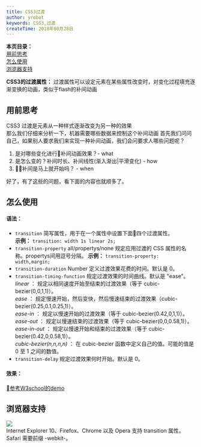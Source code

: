 ```yaml
---
title: CSS3过渡
author: yrobot
keywords: CSS3,过渡
createTime: 2018年08月28日
---
```


__本页目录：__   
[用前思考](#id1)  
[怎么使用](#id2)  
[浏览器支持](#id3)  

__CSS3的过渡属性：__  过渡属性可以设定元素在某些属性改变时，对变化过程填充逐渐变换的动画，类似于flash的补间动画

<a id='id1'></a>

## 用前思考
CSS3 过渡是元素从一种样式逐渐改变为另一种的效果  
那么我们仔细来分析一下，机器需要哪些数据来控制这个补间动画
首先我们问问自己，如果别人要求我们来实现一种补间动画，我们会问要求人哪些问题呢？
1. 是对哪些变化进行补间动画效果？- what  
2. 是怎么变的？补间时长、补间线性(渐入渐出|平滑变化) - how  
3. 补间是马上就开始吗？ - when  

好了，有了这些的问题，看下面的内容也就顺多了。    

<a id='id2'></a>

## 怎么使用  
#### __语法：__   
- `transition`  简写属性，用于在一个属性中设置下面四个过渡属性。   
    __示例：__   `transition: width 1s linear 2s;`  
- `transition-property` all/propertys/none  规定应用过渡的 CSS 属性的名称。propertys间用逗号分隔。
    __示例：__   `transition-property: width,margin;`  
- `transition-duration` Number 定义过渡效果花费的时间。默认是 0。  
- `transition-timing-function`  规定过渡效果的时间曲线。默认是 "ease"。  
_linear_ ： 规定以相同速度开始至结束的过渡效果（等于 cubic-bezier(0,0,1,1)）。  
_ease_ ： 规定慢速开始，然后变快，然后慢速结束的过渡效果（cubic-bezier(0.25,0.1,0.25,1)）。  
_ease-in_ ： 规定以慢速开始的过渡效果（等于 cubic-bezier(0.42,0,1,1)）。  
_ease-out_ ： 规定以慢速结束的过渡效果（等于 cubic-bezier(0,0,0.58,1)）。  
_ease-in-out_ ： 规定以慢速开始和结束的过渡效果（等于 cubic-bezier(0.42,0,0.58,1)）。  
_cubic-bezier(n,n,n,n)_ ： 在 cubic-bezier 函数中定义自己的值。可能的值是 0 至 1 之间的数值。  
- `transition-delay` 规定过渡效果何时开始。默认是 0。     

#### __效果：__
[参考W3school的demo](http://www.w3school.com.cn/tiy/t.asp?f=css3_transition1)

<a id='id3'></a>

## 浏览器支持
![](https://ws1.sinaimg.cn/large/0069RVTdgy1fup7uarmc3j30u204sjsn.jpg)  
Internet Explorer 10、Firefox、Chrome 以及 Opera 支持 transition 属性。  
Safari 需要前缀 -webkit-。

